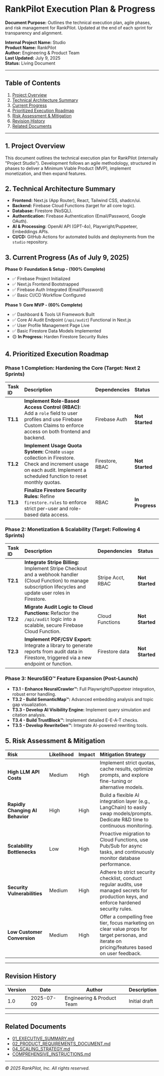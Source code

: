 # RankPilot Execution Plan & Progress

**Document Purpose:**
Outlines the technical execution plan, agile phases, and risk management for RankPilot. Updated at the end of each sprint for transparency and alignment.

**Internal Project Name:** Studio  
**Product Name:** RankPilot  
**Author:** Engineering & Product Team  
**Last Updated:** July 9, 2025  
**Status:** Living Document

---

## Table of Contents
1. [Project Overview](#1-project-overview)
2. [Technical Architecture Summary](#2-technical-architecture-summary)
3. [Current Progress](#3-current-progress-as-of-july-9-2025)
4. [Prioritized Execution Roadmap](#4-prioritized-execution-roadmap)
5. [Risk Assessment & Mitigation](#5-risk-assessment--mitigation)
6. [Revision History](#revision-history)
7. [Related Documents](#related-documents)

---

## 1. Project Overview

This document outlines the technical execution plan for RankPilot (internally "Project Studio"). Development follows an agile methodology, structured in phases to deliver a Minimum Viable Product (MVP), implement monetization, and then expand features.

## 2. Technical Architecture Summary

- **Frontend:** Next.js (App Router), React, Tailwind CSS, shadcn/ui.
- **Backend:** Firebase Cloud Functions (target for all core logic).
- **Database:** Firestore (NoSQL).
- **Authentication:** Firebase Authentication (Email/Password, Google OAuth).
- **AI & Processing:** OpenAI API (GPT-4o), Playwright/Puppeteer, Embeddings APIs.
- **CI/CD:** GitHub Actions for automated builds and deployments from the `studio` repository.

## 3. Current Progress (As of July 9, 2025)

**Phase 0: Foundation & Setup - (100% Complete)**
- ✅ Firebase Project Initialized
- ✅ Next.js Frontend Bootstrapped
- ✅ Firebase Auth Integrated (Email/Password)
- ✅ Basic CI/CD Workflow Configured

**Phase 1: Core MVP - (60% Complete)**
- ✅ Dashboard & Tools UI Framework Built
- ✅ Core AI Audit Endpoint (`/api/audit`) Functional in Next.js
- ✅ User Profile Management Page Live
- ✅ Basic Firestore Data Models Implemented
- 🟡 **In Progress:** Harden Firestore Security Rules

## 4. Prioritized Execution Roadmap

### Phase 1 Completion: Hardening the Core (Target: Next 2 Sprints)

| Task ID | Description | Dependencies | Status |
| :--- | :--- | :--- | :--- |
| **T1.1** | **Implement Role-Based Access Control (RBAC):** Add a `role` field to user profiles and use Firebase Custom Claims to enforce access on both frontend and backend. | Firebase Auth | **Not Started** |
| **T1.2** | **Implement Usage Quota System:** Create `usage` collection in Firestore. Check and increment usage on each audit. Implement a scheduled function to reset monthly quotas. | Firestore, RBAC | **Not Started** |
| **T1.3** | **Finalize Firestore Security Rules:** Refine `firestore.rules` to enforce strict per-user and role-based data access. | RBAC | **In Progress** |

### Phase 2: Monetization & Scalability (Target: Following 4 Sprints)

| Task ID | Description | Dependencies | Status |
| :--- | :--- | :--- | :--- |
| **T2.1** | **Integrate Stripe Billing:** Implement Stripe Checkout and a webhook handler (Cloud Function) to manage subscription lifecycles and update user roles in Firestore. | Stripe Acct, RBAC | **Not Started** |
| **T2.2** | **Migrate Audit Logic to Cloud Functions:** Refactor the `/api/audit` logic into a scalable, secure Firebase Cloud Function. | Cloud Functions | **Not Started** |
| **T2.3** | **Implement PDF/CSV Export:** Integrate a library to generate reports from audit data in Firestore, triggered via a new endpoint or function. | Firestore data | **Not Started** |

### Phase 3: NeuroSEO™ Feature Expansion (Post-Launch)

- **T3.1 - Enhance NeuralCrawler™:** Full Playwright/Puppeteer integration, robust error handling.
- **T3.2 - Build SemanticMap™:** Advanced embedding analysis and topic gap visualization.
- **T3.3 - Develop AI Visibility Engine:** Implement query simulation and citation analysis.
- **T3.4 - Build TrustBlock™:** Implement detailed E-E-A-T checks.
- **T3.5 - Develop RewriteGen™:** Integrate AI-powered rewriting tools.

## 5. Risk Assessment & Mitigation

| Risk | Likelihood | Impact | Mitigation Strategy |
| :--- | :--- | :--- | :--- |
| **High LLM API Costs** | Medium | High | Implement strict quotas, cache results, optimize prompts, and explore fine-tuning or alternative models. |
| **Rapidly Changing AI Behavior** | High | High | Build a flexible AI integration layer (e.g., LangChain) to easily swap models/prompts. Dedicate R&D time to continuous monitoring. |
| **Scalability Bottlenecks** | Low | High | Proactive migration to Cloud Functions, use Pub/Sub for async tasks, and continuously monitor database performance. |
| **Security Vulnerabilities** | Medium | High | Adhere to strict security checklist, conduct regular audits, use managed secrets for production keys, and enforce hardened security rules. |
| **Low Customer Conversion** | Medium | High | Offer a compelling free tier, focus marketing on clear value props for target personas, and iterate on pricing/features based on user feedback. |

---

## Revision History
| Version | Date | Author | Description |
|---------|------|--------|-------------|
| 1.0     | 2025-07-09 | Engineering & Product Team | Initial draft |

---

## Related Documents
- [01_EXECUTIVE_SUMMARY.md](./01_EXECUTIVE_SUMMARY.md)
- [02_PRODUCT_REQUIREMENTS_DOCUMENT.md](./02_PRODUCT_REQUIREMENTS_DOCUMENT.md)
- [04_SCALING_STRATEGY.md](./04_SCALING_STRATEGY.md)
- [COMPREHENSIVE_INSTRUCTIONS.md](./COMPREHENSIVE_INSTRUCTIONS.md)

---

*© 2025 RankPilot, Inc. All rights reserved.*